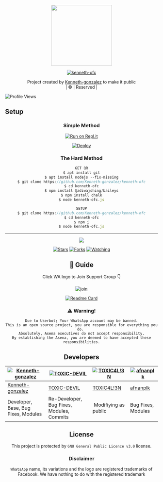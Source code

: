
<div align="center">
  <img border-radius: 15px src="https://telegra.ph/file/54a19289987f4fecf9881.jpg" width="200" height="200"/>
  <p align="center">
<a href="#"><img title="kenneth-ofc" src="https://img.shields.io/badge/kenneth-ofc-green?colorA=%23ff0000&colorB=%23017e40&style=for-the-badge"></a>
</p>
  <p align="center">
</p>
</div>
<p align="center">
Project created by <a href="https://github.com/Kenneth-gonzalez">Kenneth-gonzalez</a> to make it public
    <br>
       | © |
        Reserved |
    <br> 
</p>

![Profile Views](https://hits.seeyoufarm.com/api/count/incr/badge.svg?url=https://github.com/Kenneth-gonzalez/kenneth-ofc&title=Profile%20Views)

## Setup
<div align="center">

  ### Simple Method

 [![Run on Repl.it](https://repl.it/badge/github/quiec/whatsAlfa)](https://replit.com/@Farhandqz/JulieMwol)

 
[![Deploy](https://www.herokucdn.com/deploy/button.svg)](https://heroku.com/deploy?template=https://github.com/Kenneth-gonzalez/kenneth-ofc) 
  
  
### The Hard Method
```js
GET QR
$ apt install git
$ apt install nodejs --fix-missing
$ git clone https://github.com/Kenneth-gonzalez/kenneth-ofc
$ cd kenneth-ofc
$ npm install @adiwajshing/baileys
$ npm install chalk
$ node kenneth-ofc.js
```
      
```js
SETUP
$ git clone https://github.com/Kenneth-gonzalez/kenneth-ofc
$ cd kenneth-ofc
$ npm i
$ node kenneth-ofc.js
```

----

  <p align="center">
  <a href="httsp://github.com/Kenneth-gonzalez/kenneth-ofc">
    
<a href="https://github.com/Kenneth-gonzalez/followers">
<img src="https://img.shields.io/github/repo-size/Kenneth-gonzalez/kenneth-ofc?color=green&label=Repo%20total%20size&style=plastic">
<p align="center">
<a href="https://github.com/Kenneth-gonzalez/followers"
<img title="Followers" src="https://img.shields.io/github/followers/Kenneth-gonzalez?color=blue&style=flat-square"></a>
<a href="https://github.com/Kenneth-gonzalez/kenneth-ofc/stargazers/"><img title="Stars" src="https://img.shields.io/github/stars/Kenneth-gonzalez/kenneth-ofc?color=blue&style=flat-square"></a>
<a href="https://github.com/Kenneth-gonzalez/kenneth-ofc/network/members"><img title="Forks" src="https://img.shields.io/github/forks/Kenneth-gonzalez/kenneth-ofc?color=blue&style=flat-square"></a>
<a href="https://github.com/Kenneth-gonzalez/kenneth-ofc/watchers"><img title="Watching" src="https://img.shields.io/github/watchers/Kenneth-gonzalez/kenneth-ofc?label=Watchers&color=blue&style=flat-square"></a>
</p>

## 📢 Guide
Click WA logo to Join Support Group 👇
    <br>
<br>
  [![join](https://github.com/Alien-alfa/PublicBot/blob/main/wlogo.svg.png)](https://chat.whatsapp.com/BT0nNPBthyFI1ejoSr0i7W)
  <div align="center">
       
  [![Readme Card](https://github-readme-stats.vercel.app/api/pin/?username=Kenneth-gonzalez&repo=kenneth-ofc&theme=nightowl)](https://github.com/Kenneth-gonzalez/kenneth-ofc)
  </div>
    
### ⚠️ Warning! 
```
Due to Userbot; Your WhatsApp account may be banned.
This is an open source project, you are responsible for everything you do. 
Absolutely, Asena executives do not accept responsibility.
By establishing the Asena, you are deemed to have accepted these responsibilities.
```

## Developers
  <div align="center">
    
  [![Kenneth-gonzalez](https://github.com/Kenneth-gonzalez.png?size=100)](https://github.com/Kenneth-gonzalez) | [![TOXIC-DEVIL](https://github.com/TOXIC-DEVIL.png?size=100)](https://github.com/TOXIC-DEVIL) |  [![TOXIC4L!3N](https://github.com/Alien-alfa.png?size=100)](https://github.com/AI-VIKI) | [![afnanplk](https://github.com/afnanplk.png?size=100)](https://github.com/afnanplk) 
----|----|----|----
[Kenneth-gonzalez](https://github.com/Kenneth-gonzalez) | [TOXIC-DEVIL](https://github.com/TOXIC-DEVIL) | [TOXIC4L!3N](https://github.com/AI-VIKI) | [afnanplk](https://github.com/afnanplk) 
Developer, Base, Bug Fixes, Modules| Re-Developer, Bug Fixes, Modules, Commits |  Modifiying  as   public | Bug Fixes, Modules 
  </div>
    


## License
This project is protected by `GNU General Public Licence v3.0` license.

### Disclaimer
`WhatsApp` name, its variations and the logo are registered trademarks of Facebook. We have nothing to do with the registered trademark

